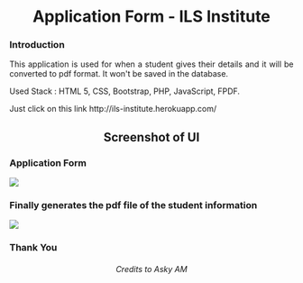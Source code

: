<h1 align="center">Application Form - ILS Institute</h1>

### Introduction

<p align="justify">This application is used for when a student gives their details and it will be converted to pdf format. It won't be saved in the database.</p>

<p>Used Stack : HTML 5, CSS, Bootstrap, PHP, JavaScript, FPDF. </p>

<p>Just click on this link 
http://ils-institute.herokuapp.com/ </p>

<h2 align="center">Screenshot of UI</h2>

<h3>Application Form</h3>
<img src="https://user-images.githubusercontent.com/89337309/196255574-1bba34bd-4b73-490b-9564-05acd2e6dacd.png">

<h3>Finally generates the pdf file of the student information</h3>
<img src="https://user-images.githubusercontent.com/89337309/196257187-19923d87-531e-4926-809e-02a38b7e9711.PNG">


<h3>Thank You</h3>

<h6 align="center">Credits to Asky AM</h6>
